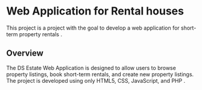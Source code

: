 # Web Application for Rental houses

This project is a project with the goal to develop a web application for short-term property rentals .
## Overview

The DS Estate Web Application is designed to allow users to browse property listings, book short-term rentals, and create new property listings. The project is developed using only HTML5, CSS, JavaScript, and PHP .
